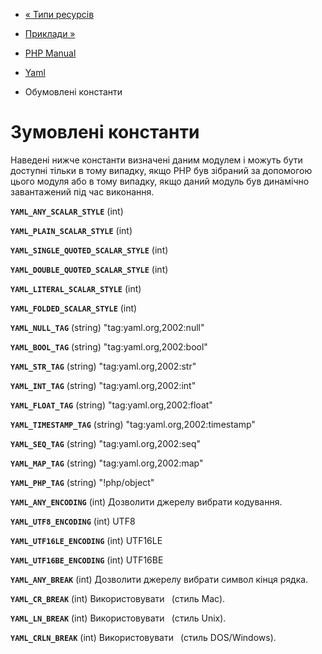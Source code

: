 - [« Типи ресурсів](yaml.resources.md)
- [Приклади »](yaml.examples.md)

- [PHP Manual](index.md)
- [Yaml](book.yaml.md)
- Обумовлені константи

# Зумовлені константи

Наведені нижче константи визначені даним модулем і можуть бути
доступні тільки в тому випадку, якщо PHP був зібраний за допомогою цього
модуля або в тому випадку, якщо даний модуль був динамічно завантажений
під час виконання.

**`YAML_ANY_SCALAR_STYLE`** (int)

**`YAML_PLAIN_SCALAR_STYLE`** (int)

**`YAML_SINGLE_QUOTED_SCALAR_STYLE`** (int)

**`YAML_DOUBLE_QUOTED_SCALAR_STYLE`** (int)

**`YAML_LITERAL_SCALAR_STYLE`** (int)

**`YAML_FOLDED_SCALAR_STYLE`** (int)



**`YAML_NULL_TAG`** (string)
"tag:yaml.org,2002:null"

**`YAML_BOOL_TAG`** (string)
"tag:yaml.org,2002:bool"

**`YAML_STR_TAG`** (string)
"tag:yaml.org,2002:str"

**`YAML_INT_TAG`** (string)
"tag:yaml.org,2002:int"

**`YAML_FLOAT_TAG`** (string)
"tag:yaml.org,2002:float"

**`YAML_TIMESTAMP_TAG`** (string)
"tag:yaml.org,2002:timestamp"

**`YAML_SEQ_TAG`** (string)
"tag:yaml.org,2002:seq"

**`YAML_MAP_TAG`** (string)
"tag:yaml.org,2002:map"

**`YAML_PHP_TAG`** (string)
"!php/object"



**`YAML_ANY_ENCODING`** (int)
Дозволити джерелу вибрати кодування.

**`YAML_UTF8_ENCODING`** (int)
UTF8

**`YAML_UTF16LE_ENCODING`** (int)
UTF16LE

**`YAML_UTF16BE_ENCODING`** (int)
UTF16BE



**`YAML_ANY_BREAK`** (int)
Дозволити джерелу вибрати символ кінця рядка.

**`YAML_CR_BREAK`** (int)
Використовувати ``(стиль Mac).

**`YAML_LN_BREAK`** (int)
Використовувати `
`(стиль Unix).

**`YAML_CRLN_BREAK`** (int)
Використовувати `
`(стиль DOS/Windows).
